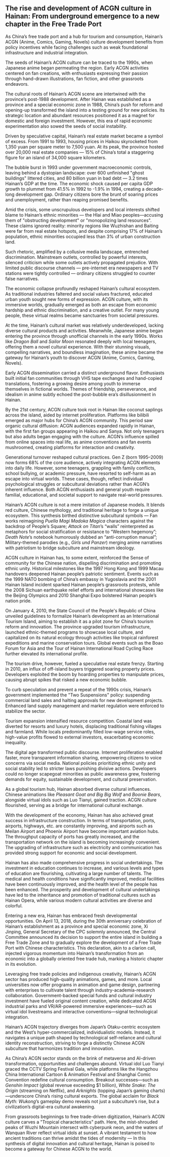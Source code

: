 ## The rise and development of ACGN culture in Hainan: From underground emergence to a new chapter in the Free Trade Port

As China’s free trade port and a hub for tourism and consumption, Hainan’s ACGN (Anime, Comics, Gaming, Novels) culture development benefits from policy incentives while facing challenges such as weak foundational infrastructure and industrial integration.

The seeds of Hainan’s ACGN culture can be traced to the 1990s, when Japanese anime began permeating the region. Early ACGN activities centered on fan creations, with enthusiasts expressing their passion through hand-drawn illustrations, fan fiction, and other grassroots endeavors.

The cultural roots of Hainan’s ACGN scene are intertwined with the province’s post-1988 development. After Hainan was established as a province and a special economic zone in 1988, China’s push for reform and opening-up transformed the island into a testing ground for new policies. Its strategic location and abundant resources positioned it as a magnet for domestic and foreign investment. However, this era of rapid economic experimentation also sowed the seeds of social instability.

Driven by speculative capital, Hainan’s real estate market became a symbol of excess. From 1991 to 1993, housing prices in Haikou skyrocketed from 1,350 yuan per square meter to 7,500 yuan. At its peak, the province hosted over 20,000 real estate companies — 15% of China’s total a staggering figure for an island of 34,000 square kilometers.

The bubble burst in 1993 under government macroeconomic controls, leaving behind a dystopian landscape: over 600 unfinished "ghost buildings" littered cities, and 80 billion yuan in bad debt — 3.2 times Hainan’s GDP at the time. The economic shock caused per capita GDP growth to plummet from 41.5% in 1992 to -1.9% in 1994, creating a decade-long development gap. Ordinary citizens bore the brunt of soaring prices and unemployment, rather than reaping promised benefits.

Amid the crisis, some unscrupulous developers and local interests shifted blame to Hainan’s ethnic minorities — the Hlai and Miao peoples—accusing them of "obstructing development" or "monopolizing land resources". These claims ignored reality: minority regions like Wuzhishan and Baiting were far from real estate hotspots, and despite comprising 17% of Hainan’s population, ethnic minorities occupied less than 3% of urban construction land.

Such rhetoric, amplified by a collusive media landscape, entrenched discrimination. Mainstream outlets, controlled by powerful interests, silenced criticism while some outlets actively propagated prejudice. With limited public discourse channels — pre-internet era newspapers and TV stations were tightly controlled — ordinary citizens struggled to counter false narratives.

The economic collapse profoundly reshaped Hainan’s cultural ecosystem. As traditional industries faltered and social values fractured, educated urban youth sought new forms of expression. ACGN culture, with its immersive worlds, gradually emerged as both an escape from economic hardship and ethnic discrimination, and a creative outlet. For many young people, these virtual realms became sanctuaries from societal pressures.

At the time, Hainan’s cultural market was relatively underdeveloped, lacking diverse cultural products and activities. Meanwhile, Japanese anime began entering the province through unofficial channels in the early 1990s. Works like *Dragon Ball* and *Sailor Moon* resonated deeply with local teenagers, offering them a novel cultural experience. With their stunning visuals, compelling narratives, and boundless imagination, these anime became the gateway for Hainan’s youth to discover ACGN (Anime, Comics, Gaming, Novels).

Early ACGN dissemination carried a distinct underground flavor. Enthusiasts built initial fan communities through VHS tape exchanges and hand-copied translations, fostering a growing desire among youth to immerse themselves in fictional worlds. Themes of friendship, perseverance, and idealism in anime subtly echoed the post-bubble era’s disillusionment in Hainan.

By the 21st century, ACGN culture took root in Hainan like coconut saplings across the island, aided by internet proliferation. Platforms like bilibili emerged as major hubs for China’s ACGN community. This period saw organic cultural diffusion: ACGN audiences expanded rapidly in Hainan, with the first fan groups appearing in Haikou and Sanya. Not only teenagers but also adults began engaging with the culture. ACGN’s influence spilled from online spaces into real life, as anime conventions and fan events mushroomed, creating platforms for interaction and creativity.

Generational turnover reshaped cultural practices. Gen Z (born 1995–2009) now forms 68% of the core audience, actively integrating ACGN elements into daily life. However, some teenagers, grappling with family conflicts, school bullying, or academic pressure, have resorted to self-harm as an escape into virtual worlds. These cases, though, reflect individual psychological struggles or subcultural deviations rather than ACGN’s inherent influence. Both ACGN enthusiasts and general youth require familial, educational, and societal support to navigate real-world pressures.

Hainan’s ACGN culture is not a mere imitation of Japanese models. It blends red culture, Chinese mythology, and traditional heritage to forge a unique ecosystem. This synthesis birthed distinctive subcultural symbols — Fan works reimagining *Puella Magi Madoka Magica* characters against the backdrop of People’s Square; *Attack on Titan*’s “walls” reinterpreted as metaphors for social stratification or resistance to “Western hegemony”; *Death Note*’s notebook humorously dubbed an “anti-corruption manual”; Military-themed parodies (e.g., *Girls und Panzer*) merging anime narratives with patriotism to bridge subculture and mainstream ideology.

ACGN culture in Hainan has, to some extent, reinforced the Sense of community for the Chinese nation, dispelling discrimination and promoting ethnic unity. Historical milestones like the 1997 Hong Kong and 1999 Macau handovers deepened Hainan people’s patriotic sentiment. Events such as the 1999 NATO bombing of China’s embassy in Yugoslavia and the 2001 Hainan Island incident sparked Hainan people’s grassroots protests, while the 2008 Sichuan earthquake relief efforts and international showcases like the Beijing Olympics and 2010 Shanghai Expo bolstered Hainan people’s nation pride.

On January 4, 2010, the State Council of the People's Republic of China unveiled guidelines to formalize Hainan’s development as an International Tourism Island, aiming to establish it as a pilot zone for China’s tourism reform and innovation. The province upgraded tourism infrastructure, launched ethnic-themed programs to showcase local culture, and capitalized on its natural ecology through activities like tropical rainforest expeditions and marine conservation tours. Global events such as the Boao Forum for Asia and the Tour of Hainan International Road Cycling Race further elevated its international profile.

The tourism drive, however, fueled a speculative real estate frenzy. Starting in 2010, an influx of off-island buyers triggered soaring property prices. Developers exploited the boom by hoarding properties to manipulate prices, causing abrupt spikes that risked a new economic bubble.

To curb speculation and prevent a repeat of the 1990s crisis, Hainan’s government implemented the "Two Suspensions" policy: suspending commercial land sales and halting approvals for new development projects. Enhanced land supply management and market regulation were enforced to stabilize the sector.

Tourism expansion intensified resource competition. Coastal land was diverted for resorts and luxury hotels, displacing traditional fishing villages and farmland. While locals predominantly filled low-wage service roles, high-value profits flowed to external investors, exacerbating economic inequality.

The digital age transformed public discourse. Internet proliferation enabled faster, more transparent information sharing, empowering citizens to voice concerns via social media. National policies prioritizing ethnic unity and social stability led to stricter laws punishing divisive actions. Developers could no longer scapegoat minorities as public awareness grew, fostering demands for equity, sustainable development, and cultural preservation.

As a global tourism hub, Hainan absorbed diverse cultural influences. Chinese animations like *Pleasant Goat and Big Big Wolf* and *Boonie Bears*, alongside virtual idols such as Luo Tianyi, gained traction. ACGN culture flourished, serving as a bridge for international cultural exchange.

With the development of the economy, Hainan has also achieved great success in infrastructure construction. In terms of transportation, ports, airports, highways, etc. are constantly improving, and airports such as Meilan Airport and Phoenix Airport have become important aviation hubs. The throughput capacity of ports has greatly increased, and the transportation network on the island is becoming increasingly convenient. The upgrading of infrastructure such as electricity and communication has provided strong support for economic and social development.

Hainan has also made comprehensive progress in social undertakings. The investment in education continues to increase, and various levels and types of education are flourishing, cultivating a large number of talents. The medical and health conditions have significantly improved, medical facilities have been continuously improved, and the health level of the people has been enhanced. The prosperity and development of cultural undertakings have led to the inheritance and promotion of traditional cultures such as Hainan Opera, while various modern cultural activities are diverse and colorful.

Entering a new era, Hainan has embraced fresh developmental opportunities. On April 13, 2018, during the 30th anniversary celebration of Hainan’s establishment as a province and special economic zone, Xi Jinping, General Secretary of the CPC solemnly announced, the Central Committee announced its decision to support the entire island in building a Free Trade Zone and to gradually explore the development of a Free Trade Port with Chinese characteristics. This declaration, akin to a clarion call, injected vigorous momentum into Hainan’s transformation from an economic into a globally oriented free trade hub, marking a historic chapter in its evolution.

Leveraging free trade policies and indigenous creativity, Hainan’s ACGN sector has produced high-quality animations, games, and more. Local universities now offer programs in animation and game design, partnering with enterprises to cultivate talent through industry-academia-research collaboration. Government-backed special funds and cultural industry investment have fueled original content creation, while dedicated ACGN industrial parks and VR/AR-powered immersive experiences—such as virtual idol livestreams and interactive conventions—signal technological integration.

Hainan’s ACGN trajectory diverges from Japan’s Otaku-centric ecosystem and the West’s hyper-commercialized, individualistic models. Instead, it navigates a unique path shaped by technological self-reliance and cultural identity reconstruction, striving to forge a distinctly Chinese ACGN subculture that harmonizes tradition and innovation.

As China’s ACGN sector stands on the brink of metaverse and AI-driven transformation, opportunities and challenges abound. Virtual idol Luo Tianyi graced the CCTV Spring Festival Gala, while platforms like the Hangzhou China International Cartoon & Animation Festival and Shanghai Comic Convention redefine cultural consumption. Breakout successes—such as *Genshin Impact* (global revenue exceeding $1 billion), *White Snake: The Origin* (streaming on Netflix), and *Arknights* (topping Japan’s gaming charts)—underscore China’s rising cultural exports. The global acclaim for *Black Myth: Wukong*’s gameplay demo reveals not just a subculture’s rise, but a civilization’s digital-era cultural awakening.

From grassroots beginnings to free trade-driven digitization, Hainan’s ACGN culture carves a "Tropical characteristics" path. Here, the mist-shrouded peaks of Wuzhi Mountain intersect with cyberpunk neon, and the waters of Wanquan River reflect virtual idols at sunset. A vibrant testament to how ancient traditions can thrive amidst the tides of modernity — In this synthesis of digital innovation and cultural heritage, Hainan is poised to become a gateway for Chinese ACGN to the world.